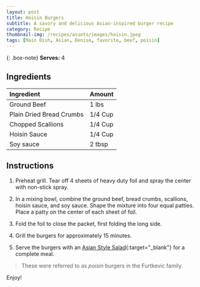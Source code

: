 ```yaml
---
layout: post
title: Hoisin Burgers
subtitle: A savory and delicious Asian-inspired burger recipe
category: Recipe
thumbnail-img: /recipes/assets/images/hoisin.jpeg
tags: [Main Dish, Asian, Denise, favorite, beef, poisin]
---
```


{: .box-note}
**Serves:** 4

## Ingredients

| Ingredient | Amount|
| :------ |:--- |
| Ground Beef | 1 lbs |
| Plain Dried Bread Crumbs | 1/4 Cup |
| Chopped Scallions | 1/4 Cup |
| Hoisin Sauce | 1/4 Cup |
| Soy sauce | 2 tbsp |

## Instructions

1. Preheat grill. Tear off 4 sheets of heavy duty foil and spray the center with non-stick spray.

2. In a mixing bowl, combine the ground beef, bread crumbs, scallions, hoisin sauce, and soy sauce. Shape the mixture into four equal patties. Place a patty on the center of each sheet of foil.

3. Fold the foil to close the packet, first folding the long side.

4. Grill the burgers for approximately 15 minutes.

5. Serve the burgers with an [Asian Style Salad](/2023-01-12-Asian-Style-Salad){:target="_blank"} for a complete meal.

> These were referred to as *poisin* burgers in the Furtkevic family.

Enjoy!
